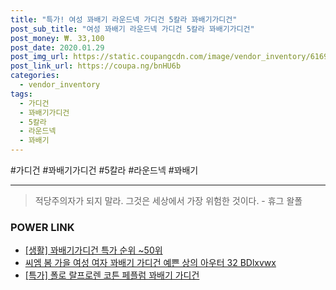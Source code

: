 ```yaml
--- 
title: "특가! 여성 꽈배기 라운드넥 가디건 5칼라 꽈배기가디건" 
post_sub_title: "여성 꽈배기 라운드넥 가디건 5칼라 꽈배기가디건" 
post_money: ₩. 33,100 
post_date: 2020.01.29 
post_img_url: https://static.coupangcdn.com/image/vendor_inventory/6169/10bc3acdda756d60e8ed77ec6e3e3e15e174bca6b3648fc92682e5ccadc1.jpg 
post_link_url: https://coupa.ng/bnHU6b 
categories: 
  - vendor_inventory 
tags: 
  - 가디건 
  - 꽈배기가디건 
  - 5칼라 
  - 라운드넥 
  - 꽈배기 
--- 
```

  #가디건 #꽈배기가디건 #5칼라 #라운드넥 #꽈배기 
<hr> 

> 적당주의자가 되지 말라. 그것은 세상에서 가장 위험한 것이다. - 휴그 왈폴 


### POWER LINK

* <a href="https://blog.naver.com/sakai111/221788731824" target="_blank"> [생활] 꽈배기가디건 특가 순위 ~50위</a>
* <a href="https://blog.naver.com/fasyy4321/221789387800" target="_blank">씨엠 봄 가을 여성 여자 꽈배기 가디건 예쁜 상의 아우터 32 BDlxvwx</a>
* <a href="https://blog.naver.com/an0733/221787278326" target="_blank">[특가] 폴로 랄프로렌 코튼 페플럼 꽈배기 가디건</a>
